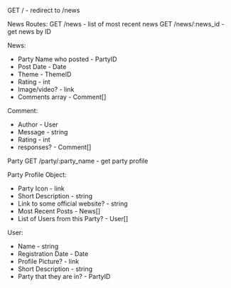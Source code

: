GET / - redirect to /news

News Routes:
GET /news - list of most recent news
GET /news/:news_id - get news by ID

News:
- Party Name who posted - PartyID
- Post Date - Date
- Theme - ThemeID
- Rating - int
- Image/video? - link
- Comments array - Comment[]

Comment:
- Author - User
- Message - string
- Rating - int
- responses? - Comment[]

Party 
GET /party/:party_name - get party profile 

Party Profile Object:
- Party Icon - link
- Short Description - string
- Link to some official website? - string
- Most Recent Posts - News[]
- List of Users from this Party? - User[]

User:
- Name - string
- Registration Date - Date
- Profile Picture? - link
- Short Description - string
- Party that they are in? - PartyID